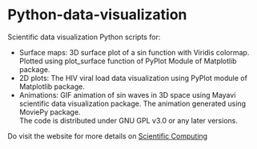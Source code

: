 # Python-data-visualization
Scientific data visualization Python scripts for:
- Surface maps: 3D surface plot of a sin function with Viridis colormap. Plotted using plot_surface function of PyPlot Module of Matplotlib package.
- 2D plots: The HIV viral load data visualization using PyPlot module of Matplotlib package.
- Animations: GIF animation of sin waves in 3D space using Mayavi scientific data visualization package. The animation generated using MoviePy package.  
The code is distributed under GNU GPL v3.0 or any later versions. 

Do visit the website for more details on [Scientific Computing](https://compscientific.wordpress.com) 
